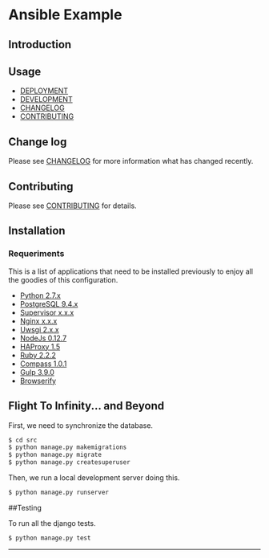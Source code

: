 # Ansible Example

## Introduction

## Usage

- [DEPLOYMENT](DEPLOYMENT.md)
- [DEVELOPMENT](DEVELOPMENT.md)
- [CHANGELOG](CHANGELOG.md)
- [CONTRIBUTING](CONTRIBUTING.md)

## Change log

Please see [CHANGELOG](CHANGELOG.md) for more information what has changed recently.

## Contributing

Please see [CONTRIBUTING](CONTRIBUTING.md) for details.

## Installation

### Requeriments

This is a list of applications that need to be installed previously to enjoy all the goodies of this configuration.

* [Python 2.7.x](http://python.org/download/)
* [PostgreSQL 9.4.x](http://www.postgresql.org/download/)
* [Supervisor x.x.x](http://supervisord.org)
* [Nginx x.x.x](http://nginx.org/)
* [Uwsgi 2.x.x](https://uwsgi-docs.readthedocs.org/en/latest/)
* [NodeJs 0.12.7](https://nodejs.org/)
* [HAProxy 1.5](http://www.haproxy.org)
* [Ruby 2.2.2](https://www.ruby-lang.org/en/installation/#package-management-systems)
* [Compass 1.0.1](http://compass-style.org/install/)
* [Gulp 3.9.0](https://github.com/gulpjs/gulp/blob/master/docs/getting-started.md)
* [Browserify](http://browserify.org/#install)

## Flight To Infinity... and Beyond

First, we need to synchronize the database.

```bash
$ cd src
$ python manage.py makemigrations
$ python manage.py migrate
$ python manage.py createsuperuser
```

Then, we run a local development server doing this.

```bash
$ python manage.py runserver
```

##Testing

To run all the django tests.

```bash
$ python manage.py test
```

---
